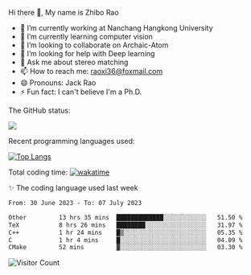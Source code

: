Hi there 👋, My name is Zhibo Rao
- 🔭 I’m currently working at Nanchang Hangkong University
- 🌱 I’m currently learning computer vision
- 👯 I’m looking to collaborate on Archaic-Atom
- 🤔 I’m looking for help with Deep learning
- 💬 Ask me about stereo matching
- 📫 How to reach me: raoxi36@foxmail.com
- 😄 Pronouns: Jack Rao
- ⚡ Fun fact: I can't believe I'm a Ph.D.

The GitHub status:

![](https://github-readme-stats.vercel.app/api?username=ZhiboRao)

Recent programming languages used:

[![Top Langs](https://github-readme-stats.vercel.app/api/top-langs/?username=ZhiboRao&layout=compact)](https://github.com/anuraghazra/github-readme-stats)

Total coding time: [![wakatime](https://wakatime.com/badge/user/51ec5ec7-4742-4243-9eea-732ade32c0b7.svg)](https://wakatime.com/@51ec5ec7-4742-4243-9eea-732ade32c0b7)

✨ The coding language used last week 
<!--START_SECTION:waka-->

```txt
From: 30 June 2023 - To: 07 July 2023

Other         13 hrs 35 mins  █████████████░░░░░░░░░░░░   51.50 %
TeX           8 hrs 26 mins   ████████░░░░░░░░░░░░░░░░░   31.97 %
C++           1 hr 24 mins    █▒░░░░░░░░░░░░░░░░░░░░░░░   05.35 %
C             1 hr 4 mins     █░░░░░░░░░░░░░░░░░░░░░░░░   04.09 %
CMake         52 mins         ▓░░░░░░░░░░░░░░░░░░░░░░░░   03.30 %
```

<!--END_SECTION:waka-->

![Visitor Count](https://profile-counter.glitch.me/Raohaocheng/count.svg)
